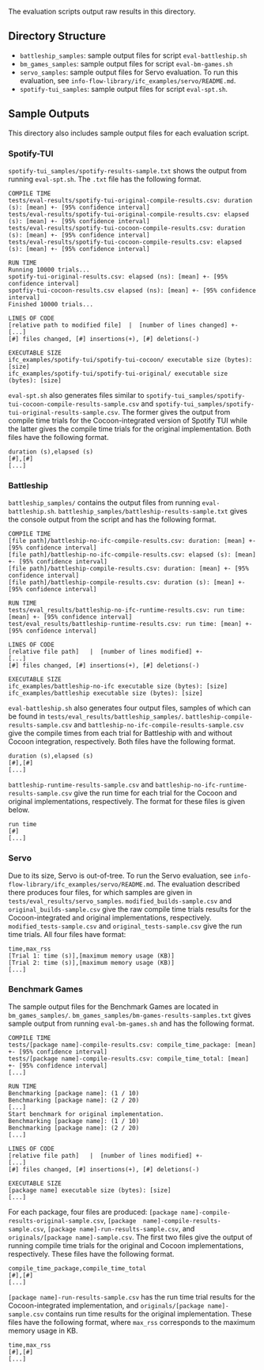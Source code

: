 The evaluation scripts output raw results in this directory.

## Directory Structure
- `battleship_samples`: sample output files for script `eval-battleship.sh`
- `bm_games_samples`: sample output files for script `eval-bm-games.sh`
- `servo_samples`: sample output files for Servo evaluation. To run this evaluation, see `info-flow-library/ifc_examples/servo/README.md`.
- `spotify-tui_samples`: sample output files for script `eval-spt.sh`. 

## Sample Outputs
This directory also includes sample output files for each evaluation script. 

### Spotify-TUI
`spotify-tui_samples/spotify-results-sample.txt` shows the output from running `eval-spt.sh`. The `.txt` file has the following format.
```
COMPILE TIME
tests/eval-results/spotify-tui-original-compile-results.csv: duration (s): [mean] +- [95% confidence interval]
tests/eval-results/spotify-tui-original-compile-results.csv: elapsed (s): [mean] +- [95% confidence interval]
tests/eval-results/spotify-tui-cocoon-compile-results.csv: duration (s): [mean] +- [95% confidence interval]
tests/eval-results/spotify-tui-cocoon-compile-results.csv: elapsed (s): [mean] +- [95% confidence interval]

RUN TIME
Running 10000 trials...
spotify-tui-original-results.csv: elapsed (ns): [mean] +- [95% confidence interval]
spotfiy-tui-cocoon-results.csv elapsed (ns): [mean] +- [95% confidence interval]
Finished 10000 trials...

LINES OF CODE
[relative path to modified file]  |  [number of lines changed] +-
[...]
[#] files changed, [#] insertions(+), [#] deletions(-)

EXECUTABLE SIZE
ifc_examples/spotify-tui/spotify-tui-cocoon/ executable size (bytes): [size]
ifc_examples/spotify-tui/spotify-tui-original/ executable size (bytes): [size]
```

`eval-spt.sh` also generates files similar to `spotify-tui_samples/spotify-tui-cocoon-compile-results-sample.csv` and `spotify-tui_samples/spotify-tui-original-results-sample.csv`. The former gives the output from compile time trials for the Cocoon-integrated version of Spotify TUI while the latter gives the compile time trials for the original implementation. Both files have the following format. 
```
duration (s),elapsed (s)
[#],[#]
[...]
```

### Battleship
`battleship_samples/` contains the output files from running `eval-battleship.sh`. `battleship_samples/battleship-results-sample.txt` gives the console output from the script and has the following format. 
```
COMPILE TIME
[file path]/battleship-no-ifc-compile-results.csv: duration: [mean] +- [95% confidence interval]
[file path]/battleship-no-ifc-compile-results.csv: elapsed (s): [mean] +- [95% confidence interval]
[file path]/battleship-compile-results.csv: duration: [mean] +- [95% confidence interval]
[file path]/battleship-compile-results.csv: duration (s): [mean] +- [95% confidence interval]

RUN TIME
tests/eval_results/battleship-no-ifc-runtime-results.csv: run time: [mean] +- [95% confidence interval]
test/eval_results/battleship-runtime-results.csv: run time: [mean] +- [95% confidence interval]

LINES OF CODE
[relative file path]   |  [number of lines modified] +-
[...]
[#] files changed, [#] insertions(+), [#] deletions(-)

EXECUTABLE SIZE
ifc_examples/battleship-no-ifc executable size (bytes): [size]
ifc_examples/battleship executable size (bytes): [size]
```

`eval-battleship.sh` also generates four output files, samples of which can be found in `tests/eval_results/battleship_samples/`. `battleship-compile-results-sample.csv` and `battleship-no-ifc-compile-results-sample.csv` give the compile times from each trial for Battleship with and without Cocoon integration, respectively. Both files have the following format. 
```
duration (s),elapsed (s)
[#],[#]
[...]
```

`battleship-runtime-results-sample.csv` and `battleship-no-ifc-runtime-results-sample.csv` give the run time for each trial for the Cocoon and original implementations, respectively. The format for these files is given below. 
```
run time
[#]
[...]
```

### Servo
Due to its size, Servo is out-of-tree. To run the Servo evaluation, see `info-flow-library/ifc_examples/servo/README.md`. The evaluation described there produces four files, for which samples are given in `tests/eval_results/servo_samples`. `modified_builds-sample.csv` and `original_builds-sample.csv` give the raw compile time trials results for the Cocoon-integrated and original implementations, respectively. `modified_tests-sample.csv` and `original_tests-sample.csv` give the run time trials. All four files have format:
```
time,max_rss
[Trial 1: time (s)],[maximum memory usage (KB)]
[Trial 2: time (s)],[maximum memory usage (KB)]
[...]
```

### Benchmark Games
The sample output files for the Benchmark Games are located in `bm_games_samples/`. `bm_games_samples/bm-games-results-samples.txt` gives sample output from running `eval-bm-games.sh` and has the following format. 
```
COMPILE TIME
tests/[package name]-compile-results.csv: compile_time_package: [mean] +- [95% confidence interval]
tests/[package name]-compile-results.csv: compile_time_total: [mean] +- [95% confidence interval]
[...]

RUN TIME
Benchmarking [package name]: (1 / 10)
Benchmarking [package name]: (2 / 20)
[...]
Start benchmark for original implementation.
Benchmarking [package name]: (1 / 10)
Benchmarking [package name]: (2 / 20)
[...]

LINES OF CODE
[relative file path]   |  [number of lines modified] +-
[...]
[#] files changed, [#] insertions(+), [#] deletions(-)

EXECUTABLE SIZE
[package name] executable size (bytes): [size]
[...]
```

For each package, four files are produced: `[package name]-compile-results-original-sample.csv`, `[package  name]-compile-results-sample.csv`, `[package name]-run-results-sample.csv`, and `originals/[package name]-sample.csv`. The first two files give the output of running compile time trials for the original and Cocoon implementations, respectively. These files have the following format. 
```
compile_time_package,compile_time_total
[#],[#]
[...]
```

`[package name]-run-results-sample.csv` has the run time trial results for the Cocoon-integrated implementation, and `originals/[package name]-sample.csv` contains run time results for the original implementation. These files have the following format, where `max_rss` corresponds to the maximum memory usage in KB. 
```
time,max_rss
[#],[#]
[...]
```
